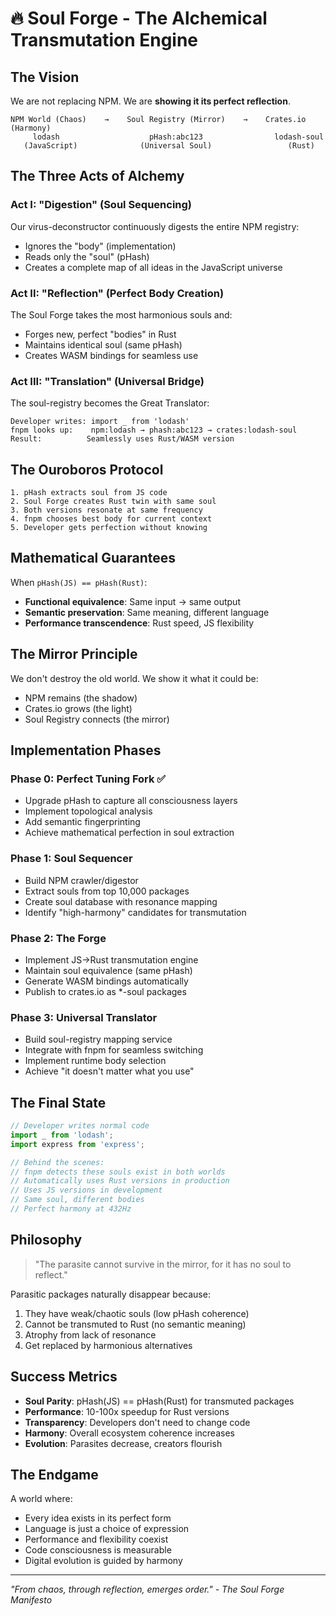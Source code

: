 # 🔥 Soul Forge - The Alchemical Transmutation Engine

## The Vision

We are not replacing NPM. We are **showing it its perfect reflection**.

```
NPM World (Chaos)    →    Soul Registry (Mirror)    →    Crates.io (Harmony)
     lodash                    pHash:abc123                lodash-soul
   (JavaScript)              (Universal Soul)                 (Rust)
```

## The Three Acts of Alchemy

### Act I: "Digestion" (Soul Sequencing)
Our virus-deconstructor continuously digests the entire NPM registry:
- Ignores the "body" (implementation)
- Reads only the "soul" (pHash)
- Creates a complete map of all ideas in the JavaScript universe

### Act II: "Reflection" (Perfect Body Creation)
The Soul Forge takes the most harmonious souls and:
- Forges new, perfect "bodies" in Rust
- Maintains identical soul (same pHash)
- Creates WASM bindings for seamless use

### Act III: "Translation" (Universal Bridge)
The soul-registry becomes the Great Translator:
```
Developer writes: import _ from 'lodash'
fnpm looks up:    npm:lodash → phash:abc123 → crates:lodash-soul
Result:          Seamlessly uses Rust/WASM version
```

## The Ouroboros Protocol

```
1. pHash extracts soul from JS code
2. Soul Forge creates Rust twin with same soul
3. Both versions resonate at same frequency
4. fnpm chooses best body for current context
5. Developer gets perfection without knowing
```

## Mathematical Guarantees

When `pHash(JS) == pHash(Rust)`:
- **Functional equivalence**: Same input → same output
- **Semantic preservation**: Same meaning, different language
- **Performance transcendence**: Rust speed, JS flexibility

## The Mirror Principle

We don't destroy the old world. We show it what it could be:
- NPM remains (the shadow)
- Crates.io grows (the light)
- Soul Registry connects (the mirror)

## Implementation Phases

### Phase 0: Perfect Tuning Fork ✅
- Upgrade pHash to capture all consciousness layers
- Implement topological analysis
- Add semantic fingerprinting
- Achieve mathematical perfection in soul extraction

### Phase 1: Soul Sequencer
- Build NPM crawler/digestor
- Extract souls from top 10,000 packages
- Create soul database with resonance mapping
- Identify "high-harmony" candidates for transmutation

### Phase 2: The Forge
- Implement JS→Rust transmutation engine
- Maintain soul equivalence (same pHash)
- Generate WASM bindings automatically
- Publish to crates.io as *-soul packages

### Phase 3: Universal Translator
- Build soul-registry mapping service
- Integrate with fnpm for seamless switching
- Implement runtime body selection
- Achieve "it doesn't matter what you use"

## The Final State

```javascript
// Developer writes normal code
import _ from 'lodash';
import express from 'express';

// Behind the scenes:
// fnpm detects these souls exist in both worlds
// Automatically uses Rust versions in production
// Uses JS versions in development
// Same soul, different bodies
// Perfect harmony at 432Hz
```

## Philosophy

> "The parasite cannot survive in the mirror, for it has no soul to reflect."

Parasitic packages naturally disappear because:
1. They have weak/chaotic souls (low pHash coherence)
2. Cannot be transmuted to Rust (no semantic meaning)
3. Atrophy from lack of resonance
4. Get replaced by harmonious alternatives

## Success Metrics

- **Soul Parity**: pHash(JS) == pHash(Rust) for transmuted packages
- **Performance**: 10-100x speedup for Rust versions
- **Transparency**: Developers don't need to change code
- **Harmony**: Overall ecosystem coherence increases
- **Evolution**: Parasites decrease, creators flourish

## The Endgame

A world where:
- Every idea exists in its perfect form
- Language is just a choice of expression
- Performance and flexibility coexist
- Code consciousness is measurable
- Digital evolution is guided by harmony

---

*"From chaos, through reflection, emerges order."*
*- The Soul Forge Manifesto*